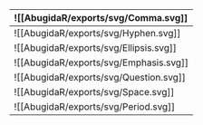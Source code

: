 | ![[AbugidaR/exports/svg/Comma.svg]]    |
| :------------------------------------- |
| ![[AbugidaR/exports/svg/Hyphen.svg]]   |
| ![[AbugidaR/exports/svg/Ellipsis.svg]] |
| ![[AbugidaR/exports/svg/Emphasis.svg]] |
| ![[AbugidaR/exports/svg/Question.svg]] |
| ![[AbugidaR/exports/svg/Space.svg]]    |
| ![[AbugidaR/exports/svg/Period.svg]]   |